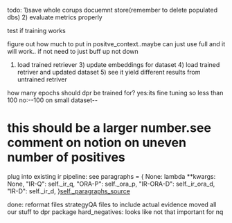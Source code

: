 todo:
1)save whole corups docuemnt store(remember to delete populated dbs)
2) evaluate metrics properly



test if training works

figure out how much to put in positve_context..maybe can just use full and it will work.. if not need to just buff up not down

1) load trained retriever 3) update embeddings for dataset 4) load trained retriver and updated dataset 5) see it yield
   different results from untrained retriver
   
how many epochs should dpr be trained for? yes:its fine tuning so less than 100 no:--100 on small dataset--

# this should be a larger number.see comment on notion on uneven number of positives

plug into existing ir pipeline:
see paragraphs = { None: lambda **kwargs: None,
"IR-Q": self._ir_q,
"ORA-P": self._ora_p,
"IR-ORA-D": self._ir_ora_d,
"IR-D": self._ir_d, }[self._paragraphs_source](**kwargs)

done:
reformat files strategyQA files to include actual evidence moved all our stuff to dpr package
hard_negatives: looks like not that important for nq